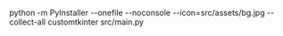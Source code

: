 python -m PyInstaller --onefile --noconsole --icon=src/assets/bg.jpg --collect-all customtkinter src/main.py